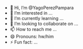 - 👋 Hi, I’m @YagoPerezPampara
- 👀 I’m interested in ...
- 🌱 I’m currently learning ...
- 💞️ I’m looking to collaborate on ...
- 📫 How to reach me ...
- 😄 Pronouns: hw/him
- ⚡ Fun fact: ...

<!---
YagoPerezPampara/YagoPerezPampara is a ✨ special ✨ repository because its `README.md` (this file) appears on your GitHub profile.
You can click the Preview link to take a look at your changes.
--->
